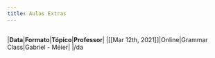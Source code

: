 ```yaml
---
title: Aulas Extras
---
```


## 
|**Data**|**Formato**|**Tópico**|**Professor**|
|[[Mar 12th, 2021]]|Online|Grammar Class|Gabriel - Méier|
|/da
